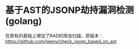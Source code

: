 # 基于AST的JSONP劫持漏洞检测(golang)

在原有的基础上增加了RAD的爬虫扫描，原版本： https://github.com/jweny/check_jsonp_based_on_ast


